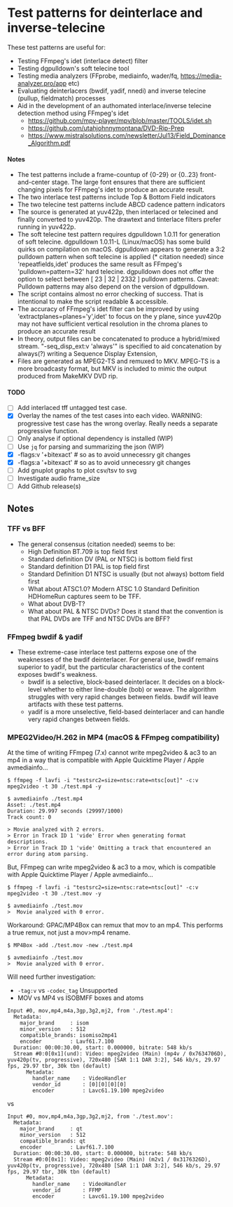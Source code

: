 # Test patterns for deinterlace and inverse-telecine

These test patterns are useful for:
- Testing FFmpeg's idet (interlace detect) filter
- Testing dgpulldown's soft telecine tool
- Testing media analyzers (FFprobe, mediainfo, wader/fq, https://media-analyzer.pro/app etc)
- Evaluating deinterlacers (bwdif, yadif, nnedi) and inverse telecine (pullup, fieldmatch) processes
- Aid in the development of an authomated interlace/inverse telecine detection method using FFmpeg's idet
  - https://github.com/mpv-player/mpv/blob/master/TOOLS/idet.sh
  - https://github.com/utahjohnnymontana/DVD-Rip-Prep
  - https://www.mistralsolutions.com/newsletter/Jul13/Field_Dominance_Algorithm.pdf


#### Notes

- The test patterns include a frame-countup of {0-29} or {0..23} front-and-center stage.  The large font ensures that there are sufficient changing pixels for FFmpeg's idet to produce an accurate result.
- The two interlace test patterns include Top & Bottom Field indicators
- The two telecine test patterns include ABCD cadence pattern indicators
- The source is generated at yuv422p, then interlaced or telecined and finally converted to yuv420p.  The drawtext and tinterlace filters prefer running in yuv422p.
- The soft telecine test pattern requires dgpulldown 1.0.11 for generation of soft telecine.  dgpulldown 1.0.11-L (Linux/macOS) has some build quirks on compilation on macOS.  dgpulldown appears to generate a 3:2 pulldown pattern when soft telecine is applied (* citation needed) since 'repeatfields,idet' produces the same result as FFmpeg's 'pulldown=pattern=32' hard telecine.  dgpulldown does not offer the option to select between [ 23 | 32 | 2332 ] pulldown patterns.  Caveat: Pulldown patterns may also depend on the version of dgpulldown.
- The script contains almost no error checking of success.  That is intentional to make the script readable & accessible.
- The accuracy of FFmpeg's idet filter can be improved by using 'extractplanes=planes='y',idet' to focus on the y plane, since yuv420p may not have sufficient vertical resolution in the chroma planes to produce an accurate result
- In theory, output files can be concatenated to produce a hybrid/mixed stream. "-seq_disp_ext:v 'always'" is specified to aid concatenation by always(?) writing a Sequence Display Extension, 
- Files are generated as MPEG2-TS and remuxed to MKV.  MPEG-TS is a more broadcasty format, but MKV is included to mimic the output produced from MakeMKV DVD rip.

#### TODO

- [ ] Add interlaced tff untagged test case. 
- [x] Overlay the names of the test cases into each video.  WARNING: progressive test case has the wrong overlay.  Really needs a separate progressive function.
- [ ] Only analyse if optional dependency is installed (WIP)
- [ ] Use `jq` for parsing and summarizing the json (WIP)
- [x] -flags:v '+bitexact' # so as to avoid unnecessry git changes
- [x] -flags:a '+bitexact' # so as to avoid unnecessry git changes
- [ ] Add gnuplot graphs to plot csv/tsv to svg
- [ ] Investigate audio frame_size
- [ ] Add Github release(s)

## Notes

### TFF vs BFF

- The general consensus (citation needed) seems to be:
  - High Definition BT.709 is top field first
  - Standard definition DV (PAL or NTSC) is bottom field first
  - Standard definition D1 PAL is top field first
  - Standard Definition D1 NTSC is usually (but not always) bottom field first
  - What about ATSC1.0?  Modern ATSC 1.0 Standard Definition HDHomeRun captures seem to be TFF.
  - What about DVB-T?
  - What about PAL & NTSC DVDs?  Does it stand that the convention is that PAL DVDs are TFF and NTSC DVDs are BFF?

### FFmpeg bwdif & yadif
- These extreme-case interlace test patterns expose one of the weaknesses of the bwdif deinterlacer.  For general use, bwdif remains superior to yadif, but the particular characteristics of the content exposes bwdif's weakness.
  - bwdif is a selective, block-based deinterlacer.  It decides on a block-level whether to either line-double (bob) or weave.  The algorithm struggles with very rapid changes between fields.  bwdif will leave artifacts with these test patterns.
  - yadif is a more unselective, field-based deinterlacer and can handle very rapid changes between fields.

### MPEG2Video/H.262 in MP4 (macOS & FFmpeg compatibility)

At the time of writing FFmpeg (7.x) cannot write mpeg2video & ac3 to an mp4 in a way that is compatible with Apple Quicktime Player / Apple avmediainfo...

```
$ ffmpeg -f lavfi -i "testsrc2=size=ntsc:rate=ntsc[out]" -c:v mpeg2video -t 30 ./test.mp4 -y

$ avmediainfo ./test.mp4 
Asset: ./test.mp4
Duration: 29.997 seconds (29997/1000)
Track count: 0

> Movie analyzed with 2 errors.
> Error in Track ID 1 'vide' Error when generating format descriptions.
> Error in Track ID 1 'vide' Omitting a track that encountered an error during atom parsing.
```

But, FFmpeg can write mpeg2video & ac3 to a mov, which is compatible with Apple Quicktime Player / Apple avmediainfo...

```
$ ffmpeg -f lavfi -i "testsrc2=size=ntsc:rate=ntsc[out]" -c:v mpeg2video -t 30 ./test.mov -y

$ avmediainfo ./test.mov
>  Movie analyzed with 0 error.
```

Workaround: GPAC/MP4Box can remux that mov to an mp4. This performs a true remux, not just a mov>mp4 rename.
```
$ MP4Box -add ./test.mov -new ./test.mp4

$ avmediainfo ./test.mov
>  Movie analyzed with 0 error.
```

Will need further investigation:
- `-tag:v` vs `-codec_tag` Unsupported
- MOV vs MP4 vs ISOBMFF boxes and atoms

```
Input #0, mov,mp4,m4a,3gp,3g2,mj2, from './test.mp4':
  Metadata:
    major_brand     : isom
    minor_version   : 512
    compatible_brands: isomiso2mp41
    encoder         : Lavf61.7.100
  Duration: 00:00:30.00, start: 0.000000, bitrate: 548 kb/s
  Stream #0:0[0x1](und): Video: mpeg2video (Main) (mp4v / 0x7634706D), yuv420p(tv, progressive), 720x480 [SAR 1:1 DAR 3:2], 546 kb/s, 29.97 fps, 29.97 tbr, 30k tbn (default)
      Metadata:
        handler_name    : VideoHandler
        vendor_id       : [0][0][0][0]
        encoder         : Lavc61.19.100 mpeg2video
```
vs
```
Input #0, mov,mp4,m4a,3gp,3g2,mj2, from './test.mov':
  Metadata:
    major_brand     : qt  
    minor_version   : 512
    compatible_brands: qt  
    encoder         : Lavf61.7.100
  Duration: 00:00:30.00, start: 0.000000, bitrate: 548 kb/s
  Stream #0:0[0x1]: Video: mpeg2video (Main) (m2v1 / 0x3176326D), yuv420p(tv, progressive), 720x480 [SAR 1:1 DAR 3:2], 546 kb/s, 29.97 fps, 29.97 tbr, 30k tbn (default)
      Metadata:
        handler_name    : VideoHandler
        vendor_id       : FFMP
        encoder         : Lavc61.19.100 mpeg2video
```
